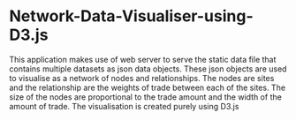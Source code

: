 # Network-Data-Visualiser-using-D3.js
This application makes use of web server to serve the static data file that contains multiple datasets as json data objects. These json objects are used to visualise as a network of nodes and relationships. The nodes are sites and the relationship are the weights of trade between each of the sites. The size of the nodes are proportional to the trade amount and the width of the amount of trade. The visualisation is created purely using D3.js

